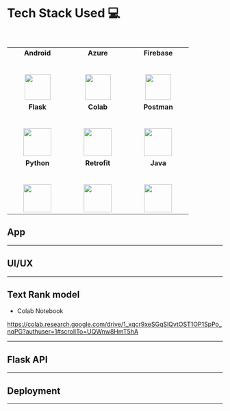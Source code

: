 
# Tech Stack Used :computer:

<br>
<table>
<tbody>
 <tr>
<td align="center" width="20%">
<span><b><center>Android</center></b></span><br><br>
<img height=60px src="https://cdn4.iconfinder.com/data/icons/logos-3/228/android-512.png"> 
</td>

<td align="center" width="20%">
<span><b><center>Azure</center></b></span><br><br>
<img height=60px src="https://www.onmsft.com/wp-content/uploads/2021/05/Azure-Icon.png"> 
</td>

<td align="center" width="20%">
<span><b><center>Firebase</center></b></span><br><br>
<img height=60px src="https://cdn4.iconfinder.com/data/icons/google-i-o-2016/512/google_firebase-2-512.png"> 
</td>
</tr>

<tr>
<td align="center" width="20%">
<span><b><center>Flask</center></b></span><br><br>
<img height=65px src="https://www.pngitem.com/pimgs/m/159-1595977_flask-python-logo-hd-png-download.png"> 
</td>

<td align="center" width="20%">
<span><b><center>Colab</center></b></span><br><br>
<img height=65px src="https://colab.research.google.com/img/colab_favicon_256px.png"> 
</td>

<td align="center" width="20%">
<span><b><center>Postman</center></b></span><br><br>
<img height=65px src="https://user-images.githubusercontent.com/2676579/34940598-17cc20f0-f9be-11e7-8c6d-f0190d502d64.png"> 
</td>
</tr>

<tr>
<td align="center" width="20%">
<span><b><center>Python</center></b></span><br><br>
<img height=65px src="https://www.python.org/static/community_logos/python-logo.png"> 
</td>

<td align="center" width="20%">
<span><b><center>Retrofit</center></b></span><br><br>
<img height=65px src="https://miro.medium.com/max/2048/1*WMf1XcyKU98dOMlNnn-Agg.png"> 
</td>

<td align="center" width="20%">
<span><b><center>Java</center></b></span><br><br>
<img height=65px src="https://cdn.iconscout.com/icon/free/png-256/java-60-1174953.png"> 
</td>
</tr>

</tbody>
</table>

## App

---
## UI/UX

---
## Text Rank model 


* Colab Notebook

https://colab.research.google.com/drive/1_xqcr9xeSGqSlQvtOST1OP1SpPo_nqPG?authuser=1#scrollTo=UQWnw8HmT5hA

---
## Flask API

---
## Deployment

---

